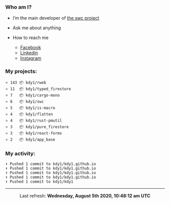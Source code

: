 ### Who am I?

- I’m the main developer of [the swc project](https://github.com/swc-project/swc)

- Ask me about anything

- How to reach me
  - [Facebook](https://www.facebook.com/profile.php?id=100024888122318)
  - [Linkedin](https://www.linkedin.com/in/kdy1/)
  - [Instagram](https://www.instagram.com/kdy1123/)

### My projects:

```
⭐️ 143 📦 kdy1/rweb
⭐️ 11  📦 kdy1/typed_firestore
⭐️ 7   📦 kdy1/cargo-mono
⭐️ 6   📦 kdy1/swc
⭐️ 5   📦 kdy1/is-macro
⭐️ 4   📦 kdy1/flatten
⭐️ 4   📦 kdy1/rust-pmutil
⭐️ 3   📦 kdy1/pure_firestore
⭐️ 3   📦 kdy1/react-forms
⭐️ 2   📦 kdy1/app_base
```

### My activity:

```
⬆️ Pushed 1 commit to kdy1/kdy1.github.io
⬆️ Pushed 1 commit to kdy1/kdy1.github.io
⬆️ Pushed 1 commit to kdy1/kdy1.github.io
⬆️ Pushed 1 commit to kdy1/kdy1.github.io
⬆️ Pushed 1 commit to kdy1/kdy1
```

------------
<p align="center">Last refresh: <b>Wednesday, August 5th 2020, 10:48:12 am UTC</b></p>